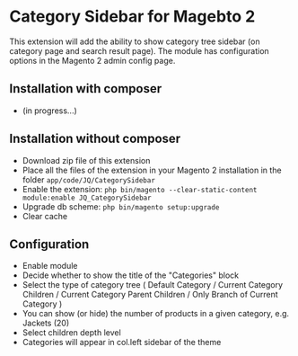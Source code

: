 # Category Sidebar for Magebto 2 

This extension will add the ability to show category tree sidebar (on category page and search result page). The module has configuration options in the Magento 2 admin config page.

## Installation with composer
* (in progress...)

## Installation without composer
* Download zip file of this extension
* Place all the files of the extension in your Magento 2 installation in the folder `app/code/JQ/CategorySidebar`
* Enable the extension: `php bin/magento --clear-static-content module:enable JQ_CategorySidebar`
* Upgrade db scheme: `php bin/magento setup:upgrade`
* Clear cache

## Configuration
* Enable module 
* Decide whether to show the title of the "Categories" block
* Select the type of category tree ( Default Category / Current Category Children / Current Category Parent Children / Only Branch of Current Category )
* You can show (or hide) the number of products in a given category, e.g. Jackets (20)
* Select children depth level
* Categories will appear in col.left sidebar of the theme
